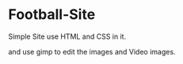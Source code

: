 # Football-Site

Simple Site use HTML and CSS in it.

and use gimp to edit the images and Video images.
